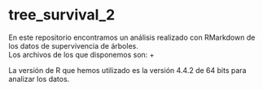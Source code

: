 # tree_survival_2

En este repositorio encontramos un análisis realizado con RMarkdown de los datos de supervivencia de árboles.  
Los archivos de los que disponemos son:
+ 








La versión de R que hemos utilizado es la versión 4.4.2 de 64 bits para analizar los datos.
